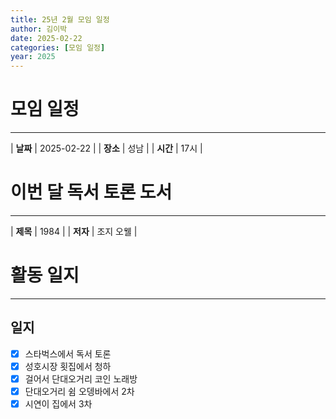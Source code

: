 ```yaml
---
title: 25년 2월 모임 일정
author: 김이박
date: 2025-02-22
categories: [모임 일정]
year: 2025
---
```


# **모임 일정**
---

| **날짜** | 2025-02-22 |
| **장소** | 성남        |
| **시간** | 17시   |


# **이번 달 독서 토론 도서**
---

| **제목** | 1984 |
| **저자** | 조지 오웰   |

# **활동 일지**
---
## **일지**  
  - [x] 스타벅스에서 독서 토론
  - [x] 성호시장 횟집에서 청하
  - [x] 걸어서 단대오거리 코인 노래방
  - [x] 단대오거리 쉼 오뎅바에서 2차
  - [x] 시연이 집에서 3차
